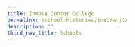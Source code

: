 ```yaml
---
title: Innova Junior College
permalink: /school-histories/innova-jc/
description: ""
third_nav_title: Schools
---
```


